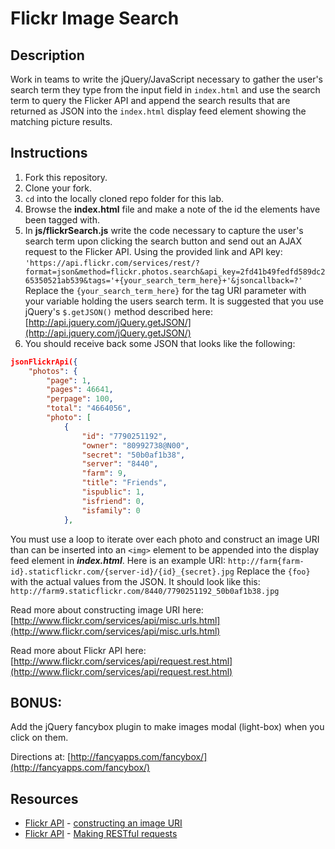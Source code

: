 # Flickr Image Search

## Description

Work in teams to write the jQuery/JavaScript necessary to gather the user's search term they type from the input field in `index.html` and use the search term to query the Flicker API and append the search results that are returned as JSON into the `index.html` display feed element showing the matching picture results.

## Instructions

1. Fork this repository.
2. Clone your fork.
3. `cd` into the locally cloned repo folder for this lab.
4. Browse the **index.html** file and make a note of the id the elements have been tagged with.
5. In **js/flickrSearch.js** write the code necessary to capture the user's search term upon clicking the search button and send out an AJAX request to the Flicker API. Using the provided link and API key:
`'https://api.flickr.com/services/rest/?format=json&method=flickr.photos.search&api_key=2fd41b49fedfd589dc265350521ab539&tags='+{your_search_term_here}+'&jsoncallback=?'`
Replace the `{your_search_term_here}` for the tag URI parameter with your variable holding the users search term. It is suggested that you use jQuery's `$.getJSON()` method described here: [http://api.jquery.com/jQuery.getJSON/](http://api.jquery.com/jQuery.getJSON/)
6. You should receive back some JSON that looks like the following:
```JSON
jsonFlickrApi({
    "photos": {
        "page": 1,
        "pages": 46641,
        "perpage": 100,
        "total": "4664056",
        "photo": [
            {
                "id": "7790251192",
                "owner": "80992738@N00",
                "secret": "50b0af1b38",
                "server": "8440",
                "farm": 9,
                "title": "Friends",
                "ispublic": 1,
                "isfriend": 0,
                "isfamily": 0
            },
```

You must use a loop to iterate over each photo and construct an image URI than can be inserted into an `<img>` element to be appended into the display feed element in ***index.html***. Here is an example URI:
`http://farm{farm-id}.staticflickr.com/{server-id}/{id}_{secret}.jpg`
Replace the `{foo}` with the actual values from the JSON. It should look like this:
`http://farm9.staticflickr.com/8440/7790251192_50b0af1b38.jpg`

Read more about constructing image URI here: [http://www.flickr.com/services/api/misc.urls.html](http://www.flickr.com/services/api/misc.urls.html)

Read more about Flickr API here: [http://www.flickr.com/services/api/request.rest.html](http://www.flickr.com/services/api/request.rest.html)

## BONUS:

Add the jQuery fancybox plugin to make images modal (light-box) when you click on them.

Directions at: [http://fancyapps.com/fancybox/](http://fancyapps.com/fancybox/)

## Resources
* [Flickr API](https://www.flickr.com/services/api/) - [constructing an image URI](https://www.flickr.com/services/api/misc.urls.html)
* [Flickr API](https://www.flickr.com/services/api/) - [Making RESTful requests](https://www.flickr.com/services/api/request.rest.html)
